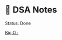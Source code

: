 # 📘 DSA Notes

Status: Done

[Big O :](https://www.notion.so/Big-O-21388e7ac24c8065bbfee4a91fe167ad?pvs=21)